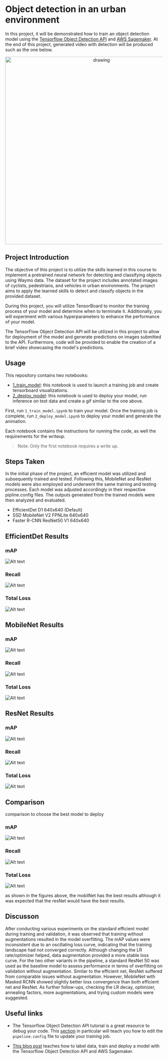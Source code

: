 # Object detection in an urban environment

In this project, it will be demonstrated how to train an object detection model using the [Tensorflow Object Detection API](https://tensorflow-object-detection-api-tutorial.readthedocs.io/en/latest/index.html) and [AWS Sagemaker](https://aws.amazon.com/sagemaker/). At the end of this project, generated video with detection will be produced such as the one below. 

<p align="center">
    <img src="data/animation.gif" alt="drawing" width="600"/>
</p>

## Project Introduction

The objective of this project is to utilize the skills learned in this course to implement a pretrained neural network for detecting and classifying objects using Waymo data. The dataset for the project includes annotated images of cyclists, pedestrians, and vehicles in urban environments. The project aims to apply the learned skills to detect and classify objects in the provided dataset.

During this project, you will utilize TensorBoard to monitor the training process of your model and determine when to terminate it. Additionally, you will experiment with various hyperparameters to enhance the performance of your model.

The TensorFlow Object Detection API will be utilized in this project to allow for deployment of the model and generate predictions on images submitted to the API. Furthermore, code will be provided to enable the creation of a brief video showcasing the model's predictions.



## Usage

This repository contains two notebooks:
* [1_train_model](1_model_training/1_train_model.ipynb): this notebook is used to launch a training job and create tensorboard visualizations. 
* [2_deploy_model](2_run_inference/2_deploy_model.ipynb): this notebook is used to deploy your model, run inference on test data and create a gif similar to the one above.

First, run `1_train_model.ipynb` to train your model. Once the training job is complete, run `2_deploy_model.ipynb` to deploy your model and generate the animation.

Each notebook contains the instructions for running the code, as well the requirements for the writeup. 
>Note: Only the first notebook requires a write up. 

## Steps Taken
In the initial phase of the project, an efficient model was utilized and subsequently trained and tested. Following this, MobileNet and ResNet models were also employed and underwent the same training and testing processes. Each model was adjusted accordingly in their respective pipline.config files. The outputs generated from the trained models were then analyzed and evaluated.

* EfficientDet D1 640x640 (Default)
* SSD MobileNet V2 FPNLite 640x640
* Faster R-CNN ResNet50 V1 640x640




## EfficientDet Results 

### mAP
![Alt text](EfficientDet%20D1%20640x640%20(1)/efficient_mAP.png)

### Recall
![Alt text](EfficientDet%20D1%20640x640%20(1)/efficient_recall.png)

### Total Loss
![Alt text](EfficientDet%20D1%20640x640%20(1)/efficient_totalLoss.png)

## MobileNet Results 

### mAP
![Alt text](SSD%20MobileNet%20V1%20%20640x640(2)/mobileNet_mAP.png)

### Recall
![Alt text](SSD%20MobileNet%20V1%20%20640x640(2)/mobileNet_recall.png)

### Total Loss
![Alt text](SSD%20MobileNet%20V1%20%20640x640(2)/mobileNet_totalLoss.png)

## ResNet Results 

### mAP
![Alt text](SSD%20ResNet50%20V1%20FPN%20640x640(3)/resNet_mAP.png)

### Recall
![Alt text](SSD%20ResNet50%20V1%20FPN%20640x640(3)/resNet_recall.png)

### Total Loss
![Alt text](SSD%20ResNet50%20V1%20FPN%20640x640(3)/resNet_totalLoss.png)

## Comparison
comparison to choose the best model to deploy 

### mAP
![Alt text](combinedLogs/mAP.png)

### Recall
![Alt text](combinedLogs/recall.png)

### Total Loss
![Alt text](combinedLogs/totalLoss.png)

as shown in the figures above, the mobilNet has the best results although it was expected that the resNet would have the best results.

## Discusson 

After conducting various experiments on the standard efficient model during training and validation, it was observed that training without augmentations resulted in the model overfitting. The mAP values were inconsistent due to an oscillating loss curve, indicating that the training landscape had not converged correctly. Although changing the LR rate/optimizer helped, data augmentation provided a more stable loss curve. For the two other variants in the pipeline, a standard ResNet 50 was used as the baseline model to assess performance in terms of overfitting on validation without augmentation. Similar to the efficient net, ResNet suffered from comparable issues without augmentation. However, MobileNet with Masked RCNN showed slightly better loss convergence than both efficient net and ResNet. As further follow-ups, checking the LR decay, optimizer, annealing factors, more augmentations, and trying custom models were suggested.

## Useful links
* The Tensorflow Object Detection API tutorial is a great resource to debug your code. This [section](https://tensorflow-object-detection-api-tutorial.readthedocs.io/en/latest/training.html#configure-the-training-pipeline) in particular will teach you how to edit the `pipeline.config` file to update
your training job.

* [This blog post](https://aws.amazon.com/blogs/machine-learning/training-and-deploying-models-using-tensorflow-2-with-the-object-detection-api-on-amazon-sagemaker/) teaches how to label data, train and deploy a model with the Tensorflow Object Detection API and AWS Sagemaker.
